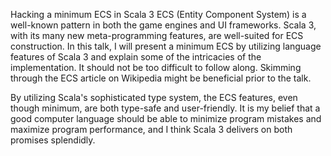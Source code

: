Hacking a minimum ECS in Scala 3
ECS (Entity Component System) is a well-known pattern in both the game engines and UI frameworks.
Scala 3, with its many new meta-programming features, are well-suited for ECS construction.
In this talk, I will present a minimum ECS by utilizing language features of Scala 3 and explain some of the intricacies of the implementation.
It should not be too difficult to follow along.
Skimming through the ECS article on Wikipedia might be beneficial prior to the talk.

By utilizing Scala's sophisticated type system, the ECS features, even though minimum, are both type-safe and user-friendly.
It is my belief that a good computer language should be able to minimize program mistakes and maximize program performance, and I think Scala 3 delivers on both promises splendidly.